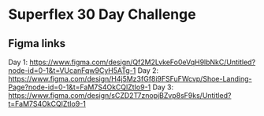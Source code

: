 # Superflex 30 Day Challenge

## Figma links
Day 1: https://www.figma.com/design/Qf2M2LvkeFo0eVqH9lbNkC/Untitled?node-id=0-1&t=VUcanFqw9CyH5ATg-1
Day 2: https://www.figma.com/design/H4j5Mz3fGf8i9FSFuFWcvp/Shoe-Landing-Page?node-id=0-1&t=FaM7S4OkCQlZtIo9-1
Day 3: https://www.figma.com/design/sCZD2T7znopjBZvp8sF9ks/Untitled?t=FaM7S4OkCQlZtIo9-1
